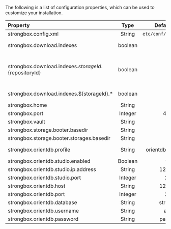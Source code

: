 The following is a list of configuration properties, which can be used to customize your installation.

| Property   |   Type   | Default Value | Description | 
|:-----------|:--------:|:-------------:|-------------|
| strongbox.config.xml | String | `etc/conf/strongbox.xml` | The path to the `strongbox.xml` file. |
| strongbox.download.indexes | boolean | true | Whether, or not to download the Maven indexes for remote repositories. |
| strongbox.download.indexes.${storageId}.${repositoryId} | boolean | true | Whether, or not to download the Maven indexes for a remote repository in a storage. If this is explicitly defined and `strongbox.download.indexes` and/or `strongbox.download.indexes.${storageId}.*` is defined, then the value specified by this option will override the others. |
| strongbox.download.indexes.${storageId}.* | boolean | true | Whether, or not to download the Maven indexes for all remote repositories in a storage. |
| strongbox.home | String |  |  |
| strongbox.port | Integer | 48080 | The port on which Strongbox will be running. | 
| strongbox.vault | String |  |  |
| strongbox.storage.booter.basedir | String |  |  |
| strongbox.storage.booter.storages.basedir | String |  |  |
| strongbox.orientdb.profile | String | orientdb_EMBEDDED | OrientDB mode (orientdb_EMBEDDED/orientdb_MEMORY/orientdb_REMOTE) |
| strongbox.orientdb.studio.enabled | Boolean | false | Enable OrientDB Web Studio |
| strongbox.orientdb.studio.ip.address | String | 127.0.0.1 | IP address, which OrientDB Web Studio will listen |
| strongbox.orientdb.studio.port | Integer | 2480 | Port, which OrientDB Web Studio will listen |
| strongbox.orientdb.host | String | 127.0.0.1 | The host for OrientDB. |
| strongbox.orientdb.port | Integer | 2424 | The port for OrientDB. |
| strongbox.orientdb.database | String | strongbox | The name of the OrientDB database. |
| strongbox.orientdb.username | String | admin | The admin username for OrientDB. |
| strongbox.orientdb.password | String | password | The password for OrientDB. |
